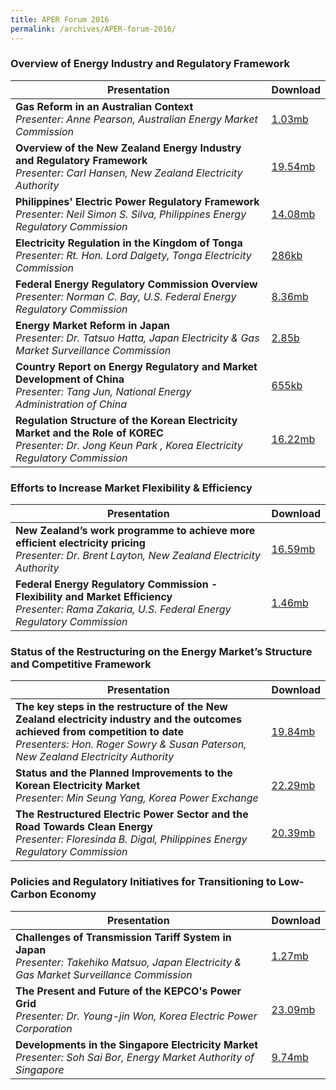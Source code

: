 ```yaml
---
title: APER Forum 2016
permalink: /archives/APER-forum-2016/
---
```

<style>
  table th:first-of-type {width: 85%}
  table th:nth-of-type(2) {width: 15%}
</style>
### **Overview of Energy Industry and Regulatory Framework**

| **Presentation** | **Download** |
|---|:----|
| **Gas Reform in an Australian Context**<br>*Presenter: Anne Pearson, Australian Energy Market Commission* | [1.03mb](/files/2016-00-australia.pdf) |
| **Overview of the New Zealand Energy Industry and Regulatory Framework**<br>*Presenter: Carl Hansen, New Zealand Electricity Authority* | [19.54mb](/files/2016-00-newzealand.pdf) |
| **Philippines' Electric Power Regulatory Framework**<br>*Presenter: Neil Simon S. Silva, Philippines Energy Regulatory Commission* | [14.08mb](/files/2016-00-philippines.pdf) |
| **Electricity Regulation in the Kingdom of Tonga**<br>*Presenter: Rt. Hon. Lord Dalgety, Tonga Electricity Commission* | [286kb](/files/2016-00-tonga.pdf) |
| **Federal Energy Regulatory Commission Overview**<br>*Presenter: Norman C. Bay, U.S. Federal Energy Regulatory Commission* | [8.36mb](/files/2016-00-us.pdf) |
| **Energy Market Reform in Japan**<br>*Presenter: Dr. Tatsuo Hatta, Japan Electricity & Gas Market Surveillance Commission* | [2.85b](/files/2016-00-japan.pdf) |
| **Country Report on Energy Regulatory and Market Development of China**<br>*Presenter: Tang Jun, National Energy Administration of China* | [655kb](/files/2016-00-china.pdf) |
| **Regulation Structure of the Korean Electricity Market and the Role of KOREC**<br>*Presenter: Dr. Jong Keun Park , Korea Electricity Regulatory Commission* | [16.22mb](/files/2016-00-korea.pdf) |

### **Efforts to Increase Market Flexibility & Efficiency**

| **Presentation** | **Download** |
|---|:----|
| **New Zealand’s work programme to achieve more efficient electricity pricing**<br>*Presenter: Dr. Brent Layton, New Zealand Electricity Authority* | [16.59mb](/files/2016-01-newzealand.pdf) |
| **Federal Energy Regulatory Commission - Flexibility and Market Efficiency**<br>*Presenter: Rama Zakaria, U.S. Federal Energy Regulatory Commission* | [1.46mb](/files/2016-01-us.pdf) |

### **Status of the Restructuring on the Energy Market’s Structure and Competitive Framework**

| **Presentation** | **Download** |
|---|:----|
| **The key steps in the restructure of the New Zealand electricity industry and the outcomes achieved from competition to date**<br>*Presenters: Hon. Roger Sowry & Susan Paterson, New Zealand Electricity Authority* | [19.84mb](/files/2016-02-newzealand.pdf) |
| **Status and the Planned Improvements to the Korean Electricity Market**<br>*Presenter: Min Seung Yang, Korea Power Exchange* | [22.29mb](/files/2016-02-korea.pdf) |
| **The Restructured Electric Power Sector and the Road Towards Clean Energy**<br>*Presenter: Floresinda B. Digal, Philippines Energy Regulatory Commission* | [20.39mb](/files/2016-02-philippines.pdf) |

### **Policies and Regulatory Initiatives for Transitioning to Low-Carbon Economy**

| **Presentation** | **Download** |
|---|:----|
| **Challenges of Transmission Tariff System in Japan**<br>*Presenter: Takehiko Matsuo, Japan Electricity & Gas Market Surveillance Commission* | [1.27mb](/files/2016-03-japan.pdf) |
| **The Present and Future of the KEPCO's Power Grid**<br>*Presenter: Dr. Young-jin Won, Korea Electric Power Corporation* | [23.09mb](/files/2016-03-korea.pdf) |
| **Developments in the Singapore Electricity Market**<br>*Presenter: Soh Sai Bor, Energy Market Authority of Singapore* | [9.74mb](/files/2016-03-singapore.pdf) |
